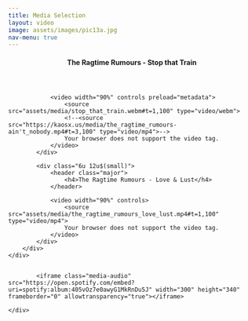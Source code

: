 ```yaml
---
title: Media Selection
layout: video
image: assets/images/pic13a.jpg
nav-menu: true
---
```


<!-- Main -->
<div id="main">

<!-- One -->
<section id="one">
    <div class="inner">
        <div class="row">
            <div class="6u 12u$(small)">
                <header class="major">
                    <h4>The Ragtime Rumours - Stop that Train</h4>
                </header>
                
                <video width="90%" controls preload="metadata">
                    <source src="assets/media/stop_that_train.webm#t=1,100" type="video/webm">
                    <!--<source src="https://kaosx.us/media/the_ragtime_rumours-ain't_nobody.mp4#t=3,100" type="video/mp4">-->
                    Your browser does not support the video tag.
                </video>
            </div>
            
            <div class="6u 12u$(small)">
                <header class="major">
                    <h4>The Ragtime Rumours - Love & Lust</h4>
                </header>
                
                <video width="90%" controls>
                    <source src="assets/media/the_ragtime_rumours_love_lust.mp4#t=1,100" type="video/mp4">
                    Your browser does not support the video tag.
                </video>
            </div>
        </div>
    </div>
</section>

<!--image section -->
<section id="two">
    <div class="box alt" id="images">
        <div class="row 50% uniform">
            <div class="4u"><span class="image fit"><img src="assets/images/timo_tom.jpg" alt="" /></span></div>
            <div class="4u"><span class="image fit"><img src="assets/images/tom_niki.jpg" alt="" /></span></div>
            <div class="4u$"><span class="image fit"><img src="assets/images/sjaak.jpg" alt="" /></span></div>
            <!-- Break -->
            <div class="4u"><span class="image fit"><img src="assets/images/street.jpg" alt="" /></span></div>
            <div class="4u"><span class="image fit"><img src="assets/images/band_cl1.png" alt="" /></span></div>
            <div class="4u$"><span class="image fit"><img src="assets/images/blues_challenge.jpg" alt="" /></span></div>
            <!-- Break -->
            <div class="4u"><span class="image fit"><img src="assets/images/street2.jpg" alt="" /></span></div>
            <div class="4u"><span class="image fit"><img src="assets/images/bar_bw.jpg" alt="" /></span></div>
            <div class="4u$"><span class="image fit"><img src="assets/images/timo_c.jpg" alt="" /></span></div>
            <!-- Break -->
            <div class="4u"><span class="image fit"><img src="assets/images/trr.jpg" alt="" /></span></div>
            <div class="4u"><span class="image fit"><img src="assets/images/zomerparkfeest.jpg" alt="" /></span></div>
            <div class="4u$"><span class="image fit"><img src="assets/images/band_cl2.png" alt="" /></span></div>
        </div>
    </div>
</section>

<!-- Spotify player -->
<section id="three">
	<div class="inner">
        
            <iframe class="media-audio" src="https://open.spotify.com/embed?uri=spotify:album:405vOz7e0awyG1MkRnDu5J" width="300" height="340" frameborder="0" allowtransparency="true"></iframe>

	</div>
</section>
</div>
